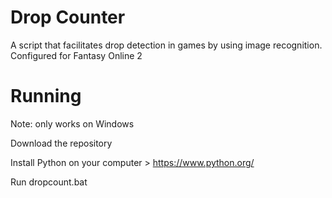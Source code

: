 # Drop Counter
A script that facilitates drop detection in games by using image recognition. Configured for Fantasy Online 2

# Running
Note: only works on Windows

Download the repository

Install Python on your computer > https://www.python.org/

Run dropcount.bat

